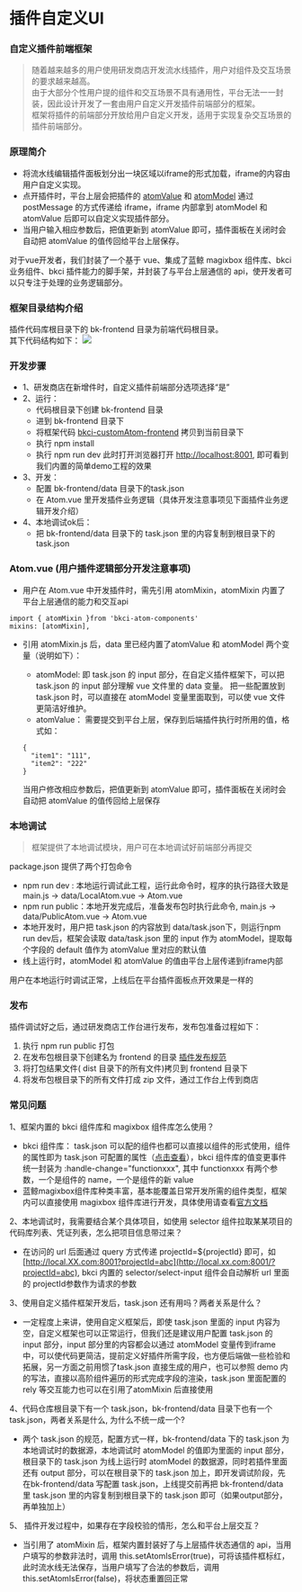 # 插件自定义UI

### 自定义插件前端框架

> 随着越来越多的用户使用研发商店开发流水线插件，用户对组件及交互场景的要求越来越高。  
> 由于大部分个性用户提的组件和交互场景不具有通用性，平台无法一一封装，因此设计开发了一套由用户自定义开发插件前端部分的框架。  
> 框架将插件的前端部分开放给用户自定义开发，适用于实现复杂交互场景的插件前端部分。

### 原理简介 <a id="%E5%8E%9F%E7%90%86%E7%AE%80%E4%BB%8B"></a>

* 将流水线编辑插件面板划分出一块区域以iframe的形式加载，iframe的内容由用户自定义实现。
* 点开插件时，平台上层会把插件的 [atomValue](vscode-webview-resource://3f6fc6ee-8541-4ba2-969a-1a7624756a26/file///Users/zhaozhihui/Downloads/ci-plugins-wiki/specification/plugin_custom_ui.md#atomvalue) 和 [atomModel](vscode-webview-resource://3f6fc6ee-8541-4ba2-969a-1a7624756a26/file///Users/zhaozhihui/Downloads/ci-plugins-wiki/specification/plugin_custom_ui.md#atommodel) 通过 postMessage 的方式传递给 iframe，iframe 内部拿到 atomModel 和 atomValue 后即可以自定义实现插件部分。
* 当用户输入相应参数后，把值更新到 atomValue 即可，插件面板在关闭时会自动把 atomValue 的值传回给平台上层保存。

对于vue开发者，我们封装了一个基于 vue、集成了蓝鲸 magixbox 组件库、bkci 业务组件、bkci 插件能力的脚手架，并封装了与平台上层通信的 api，使开发者可以只专注于处理的业务逻辑部分。

### 框架目录结构介绍 <a id="%E6%A1%86%E6%9E%B6%E7%9B%AE%E5%BD%95%E7%BB%93%E6%9E%84%E4%BB%8B%E7%BB%8D"></a>

插件代码库根目录下的 bk-frontend 目录为前端代码根目录。  
其下代码结构如下： ![](vscode-webview-resource://3f6fc6ee-8541-4ba2-969a-1a7624756a26/file///Users/zhaozhihui/Downloads/ci-plugins-wiki/assets/atom-custom-ui.png)

### 开发步骤 <a id="%E5%BC%80%E5%8F%91%E6%AD%A5%E9%AA%A4"></a>

* 1、研发商店在新增件时，自定义插件前端部分选项选择“是”
* 2、运行：
  * 代码根目录下创建 bk-frontend 目录
  * 进到 bk-frontend 目录下
  * 将框架代码 [bkci-customAtom-frontend](https://github.com/ci-plugins/bkci-customAtom-frontend) 拷贝到当前目录下
  * 执行 npm install
  * 执行 npm run dev 此时打开浏览器打开 [http://localhost:8001](http://localhost:8001/), 即可看到我们内置的简单demo工程的效果
* 3、开发：
  * 配置 bk-frontend/data 目录下的task.json
  * 在 Atom.vue 里开发插件业务逻辑（具体开发注意事项见下面插件业务逻辑开发介绍）
* 4、本地调试ok后：
  * 把 bk-frontend/data 目录下的 task.json 里的内容复制到根目录下的 task.json

### Atom.vue \(用户插件逻辑部分开发注意事项\) <a id="atomvue-%E7%94%A8%E6%88%B7%E6%8F%92%E4%BB%B6%E9%80%BB%E8%BE%91%E9%83%A8%E5%88%86%E5%BC%80%E5%8F%91%E6%B3%A8%E6%84%8F%E4%BA%8B%E9%A1%B9"></a>

* 用户在 Atom.vue 中开发插件时，需先引用 atomMixin，atomMixin 内置了平台上层通信的能力和交互api

```text
import { atomMixin }from 'bkci-atom-components'
mixins: [atomMixin],
```

* 引用 atomMixin.js 后，data 里已经内置了atomValue 和 atomModel 两个变量（说明如下）：

  * atomModel: 即 task.json 的 input 部分，在自定义插件框架下，可以把 task.json 的 input 部分理解 vue 文件里的 data 变量。 把一些配置放到 task.json 时，可以直接在 atomModel 变量里面取到，可以使 vue 文件更简洁好维护。
  * atomValue： 需要提交到平台上层，保存到后端插件执行时所用的值，格式如：

  ```text
  {
  	"item1": "111",
  	"item2": "222"
  }
  ```

  当用户修改相应参数后，把值更新到 atomValue 即可，插件面板在关闭时会自动把 atomValue 的值传回给上层保存

### 本地调试 <a id="%E6%9C%AC%E5%9C%B0%E8%B0%83%E8%AF%95"></a>

> 框架提供了本地调试模块，用户可在本地调试好前端部分再提交

package.json 提供了两个打包命令

* npm run dev : 本地运行调试此工程，运行此命令时，程序的执行路径大致是 main.js -&gt; data/LocalAtom.vue -&gt; Atom.vue
* npm run public：本地开发完成后，准备发布包时执行此命令, main.js -&gt; data/PublicAtom.vue -&gt; Atom.vue
* 本地开发时，用户把 task.json 的内容放到 data/task.json下，则运行npm run dev后，框架会读取 data/task.json 里的 input 作为 atomModel，提取每个字段的 default 值作为 atomValue 里对应的默认值
* 线上运行时，atomModel 和 atomValue 的值由平台上层传递到iframe内部

用户在本地运行时调试正常，上线后在平台插件面板点开效果是一样的

### 发布 <a id="%E5%8F%91%E5%B8%83"></a>

插件调试好之后，通过研发商店工作台进行发布，发布包准备过程如下：  


1. 执行 npm run public 打包
2. 在发布包根目录下创建名为 frontend 的目录 [插件发布规范](release.md)
3. 将打包结果文件\( dist 目录下的所有文件\)拷贝到 frontend 目录下
4. 将发布包根目录下的所有文件打成 zip 文件，通过工作台上传到商店

### 常见问题 <a id="%E5%B8%B8%E8%A7%81%E9%97%AE%E9%A2%98"></a>

1、框架内置的 bkci 组件库和 magixbox 组件库怎么使用？

* bkci 组件库： task.json 可以配的组件也都可以直接以组件的形式使用，组件的属性即为 task.json 可配置的属性（[点击查看](plugin-config.md)），bkci 组件库的值变更事件统一封装为 :handle-change="functionxxx", 其中 functionxxx 有两个参数，一个是组件的 name，一个是组件的新 value
* 蓝鲸magixbox组件库种类丰富，基本能覆盖日常开发所需的组件类型，框架内可以直接使用 magixbox 组件库进行开发，具体使用请查看[官方文档](https://bk.tencent.com/docs/document/6.0/130/5946)

2、本地调试时，我需要结合某个具体项目，如使用 selector 组件拉取某某项目的代码库列表、凭证列表，怎么把项目信息带过来？

* 在访问的 url 后面通过 query 方式传递 projectId=${projectId} 即可，如 [http://local.XX.com:8001?projectId=abc](http://local.xx.com:8001/?projectId=abc), bkci 内置的 selector/select-input 组件会自动解析 url 里面的 projectId参数作为请求的参数

3、使用自定义插件框架开发后，task.json 还有用吗？两者关系是什么？

* 一定程度上来讲，使用自定义框架后，即使 task.json 里面的 input 内容为空，自定义框架也可以正常运行，但我们还是建议用户配置 task.json 的 input 部分，input 部分里的内容都会以通过 atomModel 变量传到iframe 中，可以使代码更简洁，提前定义好插件所需字段，也方便后端做一些检验和拓展，另一方面之前用惯了task.json 直接生成的用户，也可以参照 demo 内的写法，直接以高阶组件遍历的形式完成字段的渲染，task.json 里面配置的 rely 等交互能力也可以在引用了atomMixin 后直接使用

4、代码仓库根目录下有一个 task.json，bk-frontend/data 目录下也有一个 task.json，两者关系是什么, 为什么不统一成一个?

* 两个 task.json 的规范，配置方式一样，bk-frontend/data 下的 task.json 为本地调试时的数据源，本地调试时 atomModel 的值即为里面的 input 部分，根目录下的 task.json 为线上运行时 atomModel 的数据源，同时若插件里面还有 output 部分，可以在根目录下的 task.json 加上，即开发调试阶段，先在bk-frontend/data 写配置 task.json，上线提交前再把 bk-frontend/data 里 task.json 里的内容复制到根目录下的 task.json 即可（如果output部分，再单独加上）

5、 插件开发过程中，如果存在字段校验的情形，怎么和平台上层交互？

* 当引用了 atomMixin 后，框架内置封装好了与上层插件状态通信的 api，当用户填写的参数非法时，调用 this.setAtomIsError\(true\)，可将该插件框标红，此时流水线无法保存，当用户填写了合法的参数后，调用 this.setAtomIsError\(false\)，将状态重置回正常

